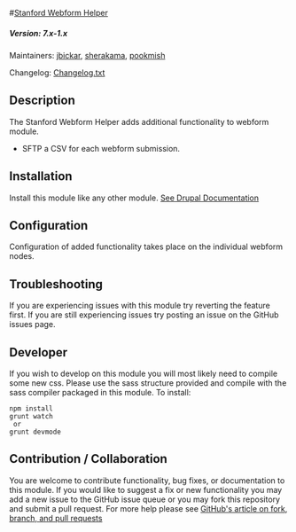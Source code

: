 #[Stanford Webform Helper](https://github.com/SU-SWS/stanford_webform_helper)
##### Version: 7.x-1.x

Maintainers: [jbickar](https://github.com/jbickar), [sherakama](https://github.com/sherakama), [pookmish](https://github.com/pookmish)  

Changelog: [Changelog.txt](CHANGELOG.txt)

Description
---

The Stanford Webform Helper adds additional functionality to webform module.
* SFTP a CSV for each webform submission.

Installation
---

Install this module like any other module. [See Drupal Documentation](https://drupal.org/documentation/install/modules-themes/modules-7)

Configuration
---

Configuration of added functionality takes place on the individual webform nodes.


Troubleshooting
---

If you are experiencing issues with this module try reverting the feature first. If you are still experiencing issues try posting an issue on the GitHub issues page.

Developer
---

If you wish to develop on this module you will most likely need to compile some new css. Please use the sass structure provided and compile with the sass compiler packaged in this module. To install:

```
npm install
grunt watch
 or
grunt devmode
```

Contribution / Collaboration
---

You are welcome to contribute functionality, bug fixes, or documentation to this module. If you would like to suggest a fix or new functionality you may add a new issue to the GitHub issue queue or you may fork this repository and submit a pull request. For more help please see [GitHub's article on fork, branch, and pull requests](https://help.github.com/articles/using-pull-requests)

